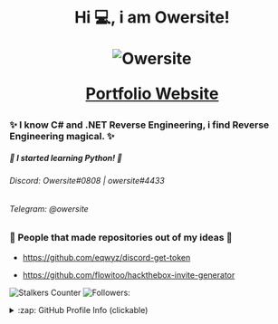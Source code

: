 

<h1 align="center"


>Hi 💻, i am Owersite!

![Owersite](https://cdn.rawgit.com/sindresorhus/awesome/d7305f38d29fed78fa85652e3a63e154dd8e8829/media/badge.svg) 

<a href="https://owersite.github.io/portfolio/">Portfolio Website</a> 
</h1> 

### ✨ I know C# and .NET Reverse Engineering, i find Reverse Engineering magical. ✨
##### 🌴 I started learning Python! 🌴



###### Discord: Owersite#0808 | owersite#4433
###### Telegram: @owersite








### 💸 People that made repositories out of my ideas 💸
- https://github.com/eqwyz/discord-get-token

- https://github.com/flowitoo/hackthebox-invite-generator

![Stalkers Counter](https://badges.pufler.dev/visits/Owersite/Owersite?style=for-the-badge&color=red&logo=github&label=Stalkers+Counter)
![Followers:](https://img.shields.io/github/followers/owersite?style=for-the-badge&color=red)




<details>
  <summary>:zap: GitHub Profile Info (clickable) </summary>
  <h1 align="center">Profile Status</h1>
  <details>
    <summary>:zap: Languages (clickabe) </summary>
  <img align="center" alt="Most used languages" src="https://github-readme-stats.vercel.app/api/top-langs/?username=owersite&bg_color=30,e96443,904e95&title_color=fff&text_color=fff&layout=compact)]" />
    </details>
  
  <details>
    <summary>:zap: GitHub Status (clickable)</summary>
  <img align="center" alt="GitHub Stats" src="https://github-readme-stats.vercel.app/api?username=owersite&bg_color=30,e96443,904e95&title_color=fff&text_color=fff&count_private=true&show_icons=true" />
</details>

